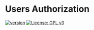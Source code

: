 # Users Authorization

[![version](https://badge.fury.io/gh/YuriySavchenko%2FMessenger.svg)](https://github.com/YuriySavchenko/NetworkCDN/releases)
[![License: GPL v3](https://img.shields.io/badge/License-GPLv3-blue.svg)](https://www.gnu.org/licenses/gpl-3.0)
